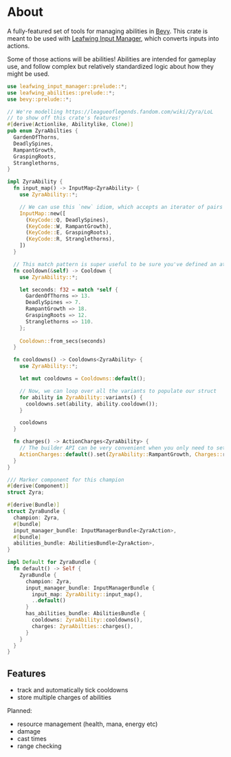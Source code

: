# About

A fully-featured set of tools for managing abilities in [Bevy](https://bevyengine.org/).
This crate is meant to be used with [Leafwing Input Manager](https://github.com/leafwing-studios/leafwing-input-manager), which converts inputs into actions.

Some of those actions will be abilities!
Abilities are intended for gameplay use, and follow complex but relatively standardized logic about how they might be used.

```rust
use leafwing_input_manager::prelude::*;
use leafwing_abilities::prelude::*;
use bevy::prelude::*;

// We're modelling https://leagueoflegends.fandom.com/wiki/Zyra/LoL
// to show off this crate's features!
#[derive(Actionlike, Abilitylike, Clone)]
pub enum ZyraAbilties {
  GardenOfThorns,
  DeadlySpines,
  RampantGrowth,
  GraspingRoots,
  Stranglethorns,
}

impl ZyraAbility {
  fn input_map() -> InputMap<ZyraAbility> {
    use ZyraAbility::*;

    // We can use this `new` idiom, which accepts an iterator of pairs
    InputMap::new([
      (KeyCode::Q, DeadlySpines),
      (KeyCode::W, RampantGrowth),
      (KeyCode::E, GraspingRoots),
      (KeyCode::R, Stranglethorns),
    ])
  }

  // This match pattern is super useful to be sure you've defined an attribute for every variant
  fn cooldown(&self) -> Cooldown {
    use ZyraAbility::*;

    let seconds: f32 = match *self {
      GardenOfThorns => 13.
      DeadlySpines => 7.
      RampantGrowth => 18.
      GraspingRoots => 12.
      Stranglethorns => 110.
    };
    
    Cooldown::from_secs(seconds)
  }

  fn cooldowns() -> Cooldowns<ZyraAbility> {
    use ZyraAbility::*;

    let mut cooldowns = Cooldowns::default();

    // Now, we can loop over all the variants to populate our struct
    for ability in ZyraAbility::variants() {
      cooldowns.set(ability, ability.cooldown());
    }

    cooldowns
  }

  fn charges() -> ActionCharges<ZyraAbility> {
    // The builder API can be very convenient when you only need to set a couple of values
    ActionCharges::default().set(ZyraAbility::RampantGrowth, Charges::replenish_one(2))
  }
}

/// Marker component for this champion
#[derive(Component)]
struct Zyra;

#[derive(Bundle)]
struct ZyraBundle {
  champion: Zyra,
  #[bundle]
  input_manager_bundle: InputManagerBundle<ZyraAction>,
  #[bundle]
  abilities_bundle: AbilitiesBundle<ZyraAction>,
}

impl Default for ZyraBundle {
  fn default() -> Self {
    ZyraBundle {
      champion: Zyra,
      input_manager_bundle: InputManagerBundle {
        input_map: ZyraAbility::input_map(),
        ..default()
      }
      has_abilities_bundle: AbilitiesBundle {
        cooldowns: ZyraAbility::cooldowns(),
        charges: ZyraAbilties::charges(),
      }
    }
  }
}
```

## Features

- track and automatically tick cooldowns
- store multiple charges of abilities

Planned:

- resource management (health, mana, energy etc)
- damage
- cast times
- range checking
